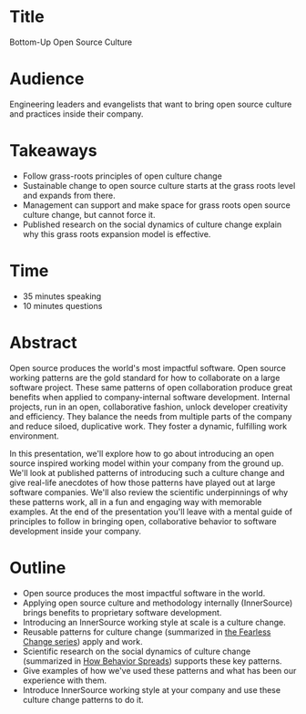 # Title

Bottom-Up Open Source Culture

# Audience

Engineering leaders and evangelists that want to bring open source culture and practices inside their company.

# Takeaways

* Follow grass-roots principles of open culture change
* Sustainable change to open source culture starts at the grass roots level and expands from there.
* Management can support and make space for grass roots open source culture change, but cannot force it.
* Published research on the social dynamics of culture change explain why this grass roots expansion model is effective.

# Time

* 35 minutes speaking
* 10 minutes questions

# Abstract

Open source produces the world's most impactful software.
Open source working patterns are the gold standard for how to collaborate on a large software project.
These same patterns of open collaboration produce great benefits when applied to company-internal software development.
Internal projects, run in an open, collaborative fashion, unlock developer creativity and efficiency.
They balance the needs from multiple parts of the company and reduce siloed, duplicative work.
They foster a dynamic, fulfilling work environment.

In this presentation, we'll explore how to go about introducing an open source inspired working model within your company from the ground up.
We'll look at published patterns of introducing such a culture change and give real-life anecdotes of how those patterns have played out at large software companies.
We'll also review the scientific underpinnings of why these patterns work, all in a fun and engaging way with memorable examples.
At the end of the presentation you'll leave with a mental guide of principles to follow in bringing open, collaborative behavior to software development inside your company.

# Outline

* Open source produces the most impactful software in the world.
* Applying open source culture and methodology internally (InnerSource) brings benefits to proprietary software development.
* Introducing an InnerSource working style at scale is a culture change.
* Reusable patterns for culture change (summarized in [the Fearless Change series](http://www.fearlesschangepatterns.com/)) apply and work.
* Scientific research on the social dynamics of culture change (summarized in [How Behavior Spreads](https://www.amazon.com/How-Behavior-Spreads-Contagions-Analytical/dp/0691175314)) supports these key patterns.
* Give examples of how we've used these patterns and what has been our experience with them.
* Introduce InnerSource working style at your company and use these culture change patterns to do it.
